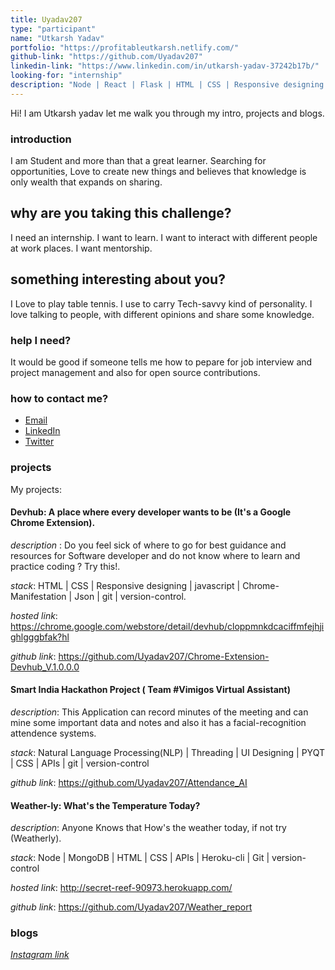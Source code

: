 ```yaml
---
title: Uyadav207
type: "participant"
name: "Utkarsh Yadav"
portfolio: "https://profitableutkarsh.netlify.com/"
github-link: "https://github.com/Uyadav207"
linkedin-link: "https://www.linkedin.com/in/utkarsh-yadav-37242b17b/"
looking-for: "internship"
description: "Node | React | Flask | HTML | CSS | Responsive designing | Learning React-native"
---
```


Hi! I am Utkarsh yadav let me walk you through my intro, projects and blogs.

### introduction

I am Student and more than that a great learner. Searching for opportunities, Love to create new things and believes that knowledge is only wealth that expands on sharing.

## why are you taking this challenge?

I need an internship.
I want to learn.
I want to interact with different people at work places.
I want mentorship.


## something interesting about you?

I Love to play table tennis.
I use to carry Tech-savvy kind of personality.
I love talking to people, with different opinions and share some knowledge. 

### help I need?

It would be good if someone tells me how to pepare for job interview and project management and also for open source contributions.

### how to contact me?

- [Email](mailto:yadavutkarsh207@gmail.com)
- [LinkedIn](https://www.linkedin.com/in/utkarsh-yadav-37242b17b/)
- [Twitter](https://twitter.com/UTKARSH40528132/)

### projects
My projects:
#### Devhub: A place where every developer wants to be (It's a Google Chrome Extension).

_description_ : Do you feel sick of where to go for best guidance and resources for Software developer and do not know where to learn and practice coding ? Try this!.

_stack_: HTML | CSS | Responsive designing | javascript | Chrome-Manifestation | Json | git | version-control. 

_hosted link_: https://chrome.google.com/webstore/detail/devhub/cloppmnkdcaciffmfejhjighlgggbfak?hl

_github link_: https://github.com/Uyadav207/Chrome-Extension-Devhub_V.1.0.0.0

#### Smart India Hackathon Project ( Team #Vimigos Virtual Assistant)

_description_: This Application can record minutes of the meeting and can mine some important data and notes and also it has a facial-recognition attendence systems.

_stack_: Natural Language Processing(NLP) | Threading | UI Designing | PYQT | CSS | APIs | git | version-control

_github link_: https://github.com/Uyadav207/Attendance_AI

#### Weather-ly: What's the Temperature Today?

_description_: Anyone Knows that How's the weather today, if not try (Weatherly).

_stack_: Node | MongoDB | HTML | CSS | APIs | Heroku-cli | Git | version-control

_hosted link_: http://secret-reef-90973.herokuapp.com/

_github link_: https://github.com/Uyadav207/Weather_report

### blogs

[_Instagram link_](https://www.instagram.com/python_developer_home/)


